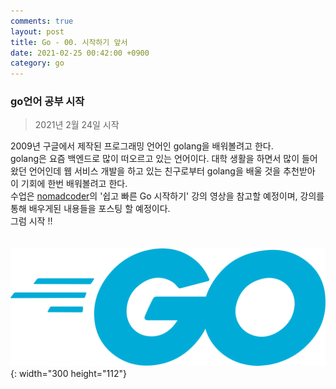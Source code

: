 ```yaml
---
comments: true
layout: post
title: Go - 00. 시작하기 앞서
date: 2021-02-25 00:42:00 +0900
category: go
---
```


### go언어 공부 시작
>2021년 2월 24일 시작

2009년 구글에서 제작된 프로그래밍 언어인 golang을 배워볼려고 한다.  
golang은 요즘 백엔드로 많이 떠오르고 있는 언어이다. 대학 생활을 하면서 많이 들어왔던 언어인데 웹 서비스 개발을 하고 있는 친구로부터 golang을 배울 것을 추천받아 이 기회에 한번 배워볼려고 한다.  
수업은 [nomadcoder](https://nomadcoders.co/)의 '쉽고 빠른 Go 시작하기' 강의 영상을 참고할 예정이며, 강의를 통해 배우게된 내용들을 포스팅 할 예정이다.  
그럼 시작 !!  
<br/><br/>
![golang](/public/img/1200px-Go_Logo_Blue.svg.png){: width="300 height="112"}
<br/><br/><br/><br/><br/><br/><br/><br/>

